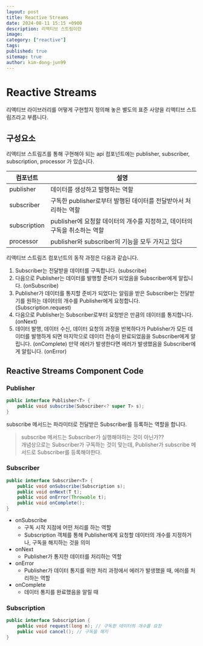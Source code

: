 ```yaml
---
layout: post
title: Reactive Streams
date: 2024-08-11 15:15 +0900
description: 리액티브 스트림이란
image:
category: ["reactive"]
tags:
published: true
sitemap: true
author: kim-dong-jun99
---
```


# Reactive Streams

리액티브 라이브러리를 어떻게 구현할지 정의해 놓은 별도의 표준 사양을 리액티브 스트림즈라고 부릅니다. 

## 구성요소
리액티브 스트림즈를 통해 구현해야 되는 api 컴포넌트에는 publisher, subscriber, subscription, processor 가 있습니다.

| 컴포넌트 | 설명 |
|----------|------|
|publisher| 데이터를 생성하고 발행하는 역할 |
|subscriber| 구독한 publisher로부터 발행된 데이터를 전달받아서 처리하는 역할 |
|subscription| publisher에 요청할 데이터의 개수를 지정하고, 데이터의 구독을 취소하는 역할 |
|processor| publisher와 subscriber의 기능을 모두 가지고 있다 |

리액티브 스트림즈 컴포넌트의 동작 과정은 다음과 같습니다.

1. Subscriber는 전달받을 데이터를 구독합니다. (subscribe)
2. 다음으로 Publisher는 데이터를 발행할 준비가 되었음을 Subscriber에게 알립니다. (onSubscribe)
3. Publisher가 데이터를 통지할 준비가 되었다는 알림을 받은 Subscriber는 전달받기를 원하는 데이터의 개수를 Publisher에게 요청합니다. (Subscription.request)
4. 다음으로 Publisher는 Subscriber로부터 요청받은 만큼의 데이터를 통지합니다. (onNext)
5. 데이터 발행, 데이터 수신, 데이터 요청의 과정을 반복하다가 Publisher가 모든 데이터를 발행하게 되면 마지막으로 데이터 전송이 완료되었음을 Subscriber에게 알립니다. (onComplete) 만약 에러가 발생한다면 에러가 발생했음을 Subscriber에게 알립니다. (onError)

## Reactive Streams Component Code

### Publisher

```java
public interface Publisher<T> {
    public void subscribe(Subscriber<? super T> s);
}
```

subscribe 메서드는 파라미터로 전달받은 Subscriber를 등록하는 역할을 합니다.
> subscribe 메서드는 Subscriber가 실행해야하는 것이 아닌가??        
> 개념상으로는 Subscriber가 구독하는 것이 맞는데, Publisher가 subscribe 메서드로 Subscriber를 등록해야한다.

### Subscriber

```java
public interface Subscriber<T> {
    public void onSubscribe(Subscription s);
    public void onNext(T t);
    public void onError(Throwable t);
    public void onComplete();
}
```

- onSubscribe
    - 구독 시작 지점에 어떤 처리를 하는 역할
    - Subscription 객체를 통해 Publisher에게 요청할 데이터의 개수를 지정하거나, 구독을 해지하는 것을 의미
- onNext
    - Publisher가 통지한 데이터를 처리하는 역할
- onError
    - Publisher가 데이터 통지를 위한 처리 과정에서 에러가 발생했을 때, 에러를 처리하는 역할
- onComplete
    - 데이터 통지를 완료했음을 알릴 때

### Subscription

```java
public interface Subscription {
    public void request(long n); // 구독한 데이터의 개수를 요청
    public void cancel(); // 구독을 해지
}
```


